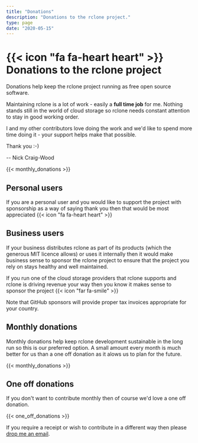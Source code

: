 ```yaml
---
title: "Donations"
description: "Donations to the rclone project."
type: page
date: "2020-05-15"
---
```


# {{< icon "fa fa-heart heart" >}} Donations to the rclone project

Donations help keep the rclone project running as free open source
software.

Maintaining rclone is a lot of work - easily a **full time job** for
me. Nothing stands still in the world of cloud storage so rclone needs
constant attention to stay in good working order.

I and my other contributors love doing the work and we'd like to spend
more time doing it - your support helps make that possible.

Thank you :-)

-- Nick Craig-Wood

{{< monthly_donations >}}

## Personal users

If you are a personal user and you would like to support the project
with sponsorship as a way of saying thank you then that would be most
appreciated {{< icon "fa fa-heart heart" >}}

## Business users

If your business distributes rclone as part of its products (which the
generous MIT licence allows) or uses it internally then it would make
business sense to sponsor the rclone project to ensure that the
project you rely on stays healthy and well maintained.

If you run one of the cloud storage providers that rclone supports and
rclone is driving revenue your way then you know it makes sense to
sponsor the project {{< icon "far fa-smile" >}}

Note that GitHub sponsors will provide proper tax invoices appropriate
for your country.

## Monthly donations

Monthly donations help keep rclone development sustainable in the long
run so this is our preferred option. A small amount every month is
much better for us than a one off donation as it alows us to plan for
the future.

{{< monthly_donations >}}

## One off donations

If you don't want to contribute monthly then of course we'd love a one
off donation.

{{< one_off_donations >}}

If you require a receipt or wish to contribute in a different way then
please [drop me an email](mailto:nick@craig-wood.com).
